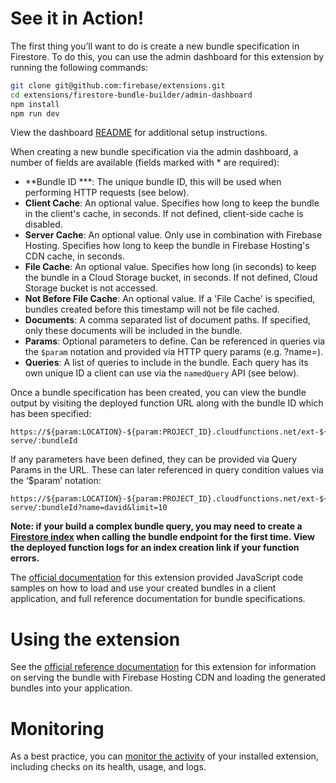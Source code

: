 # See it in Action!

The first thing you’ll want to do is create a new bundle specification in Firestore. To do this, you can use the admin dashboard for this extension by running the following commands:

```bash
git clone git@github.com:firebase/extensions.git
cd extensions/firestore-bundle-builder/admin-dashboard
npm install
npm run dev
```

View the dashboard [README](https://github.com/firebase/extensions/tree/next/firebase-bundle-builder/admin-dashboard) for additional setup instructions.

When creating a new bundle specification via the admin dashboard, a number of fields are available (fields marked with * are required):

- **Bundle ID ***: The unique bundle ID, this will be used when performing HTTP requests (see below).
- **Client Cache**: An optional value. Specifies how long to keep the bundle in the client's cache, in seconds. If not defined, client-side cache is disabled.
- **Server Cache**: An optional value. Only use in combination with Firebase Hosting. Specifies how long to keep the bundle in Firebase Hosting's CDN cache, in seconds.
- **File Cache**: An optional value. Specifies how long (in seconds) to keep the bundle in a Cloud Storage bucket, in seconds. If not defined, Cloud Storage bucket is not accessed.
- **Not Before File Cache**: An optional value. If a 'File Cache' is specified, bundles created before this timestamp will not be file cached.
- **Documents**: A comma separated list of document paths. If specified, only these documents will be included in the bundle.
- **Params**: Optional parameters to define. Can be referenced in queries via the `$param` notation and provided via HTTP query params (e.g. ?name=).
- **Queries**: A list of queries to include in the bundle. Each query has its own unique ID a client can use via the `namedQuery` API (see below).

Once a bundle specification has been created, you can view the bundle output by visiting the deployed function URL along with the bundle ID which has been specified:

```
https://${param:LOCATION}-${param:PROJECT_ID}.cloudfunctions.net/ext-${param:EXT_INSTANCE_ID}-serve/:bundleId
```

If any parameters have been defined, they can be provided via Query Params in the URL. These can later referenced in query condition values via the ‘$param’ notation:

```
https://${param:LOCATION}-${param:PROJECT_ID}.cloudfunctions.net/ext-${param:EXT_INSTANCE_ID}-serve/:bundleId?name=david&limit=10
```

**Note: if your build a complex bundle query, you may need to create a [Firestore index](https://firebase.google.com/docs/firestore/query-data/indexing) when calling the bundle endpoint for the first time. View the deployed function logs for an index creation link if your function errors.**

The [official documentation](https://firebase.google.com/docs/extensions/official/firestore-bundle-builder) for this extension provided JavaScript code samples on how to load and use your created bundles in a client application, and full reference documentation for bundle specifications.

# Using the extension

See the [official reference documentation](https://firebase.google.com/docs/extensions/official/firestore-bundle-builder) for this extension for information on serving the bundle with Firebase Hosting CDN and loading the generated bundles into your application.

# Monitoring

As a best practice, you can [monitor the activity](https://firebase.google.com/docs/extensions/manage-installed-extensions#monitor) of your installed extension, including checks on its health, usage, and logs.
